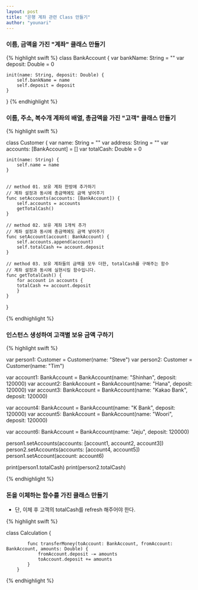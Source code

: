 ```yaml
---
layout: post
title: "은행 계좌 관련 Class 만들기"
author: "younari"
---
```



### 이름, 금액을 가진 "계좌" 클래스 만들기

{% highlight swift %}
class BankAccount {
    var bankName: String = ""
    var deposit: Double = 0
    
    init(name: String, deposit: Double) {
        self.bankName = name
        self.deposit = deposit
    }
}
{% endhighlight %}

### 이름, 주소, 복수개 계좌의 배열, 총금액을 가진 "고객" 클래스 만들기

{% highlight swift %}

class Customer {
    var name: String = ""
    var address: String = ""
    var accounts: [BankAccount] = []
    var totalCash: Double = 0
    
    init(name: String) {
        self.name = name
    }
    
    
    // method 01. 보유 계좌 한방에 추가하기
    // 계좌 설정과 동시에 총금액에도 금액 넣어주기
    func setAccounts(accounts: [BankAccount]) {
        self.accounts = accounts
        getTotalCash()
    }
    
    // method 02. 보유 계좌 1개씩 추가
    // 계좌 설정과 동시에 총금액에도 금액 넣어주기    
    func setAccount(account: BankAccount) {
        self.accounts.append(account)
        self.totalCash += account.deposit
    }
    
    // method 03. 보유 계좌들의 금액을 모두 더한, totalCash를 구해주는 함수
    // 계좌 설정과 동시에 실현시킬 함수입니다.    
    func getTotalCash() {
        for account in accounts {
        totalCash += account.deposit
        }
    }
}

{% endhighlight %}

### 인스턴스 생성하여 고객별 보유 금액 구하기

{% highlight swift %}

var person1: Customer = Customer(name: "Steve")
var person2: Customer = Customer(name: "Tim")

var account1: BankAccount = BankAccount(name: "Shinhan", deposit: 120000)
var account2: BankAccount = BankAccount(name: "Hana", deposit: 120000)
var account3: BankAccount = BankAccount(name: "Kakao Bank", deposit: 120000)

var account4: BankAccount = BankAccount(name: "K Bank", deposit: 120000)
var account5: BankAccount = BankAccount(name: "Woori", deposit: 120000)

var account6: BankAccount = BankAccount(name: "Jeju", deposit: 120000)

person1.setAccounts(accounts: [account1, account2, account3])
person2.setAccounts(accounts: [account4, account5])
person1.setAccount(account: account6)

print(person1.totalCash)
print(person2.totalCash)

{% endhighlight %}

### 돈을 이체하는 함수를 가진 클래스 만들기
- 단, 이체 후 고객의 totalCash를 refresh 해주어야 한다.

{% highlight swift %}

class Calculation {
          
            func transferMoney(toAccount: BankAccount, fromAccount: BankAccount, amounts: Double) {
                fromAccount.deposit -= amounts
                toAccount.deposit += amounts
            }
        }

{% endhighlight %}
